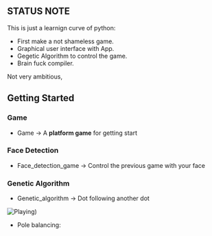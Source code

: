 ## STATUS NOTE ##

This is just a learnign curve of python:

 - First make a not shameless game.
 - Graphical user interface with App.
 - Gegetic Algorithm to control the game.
 - Brain fuck compiler.

Not very ambitious, 

## Getting Started ##
### Game
- Game -> A **platform game** for getting start

### Face Detection
- Face_detection_game -> Control the previous game with your face
### Genetic Algorithm
- Genetic_algorithm -> Dot following another dot

![Playing](https://github.com/RarceD/procrasting_py/blob/master/genetic_algorithm/dot_follower/dot_game_genetic.PNG=250x400))


- Pole balancing:


